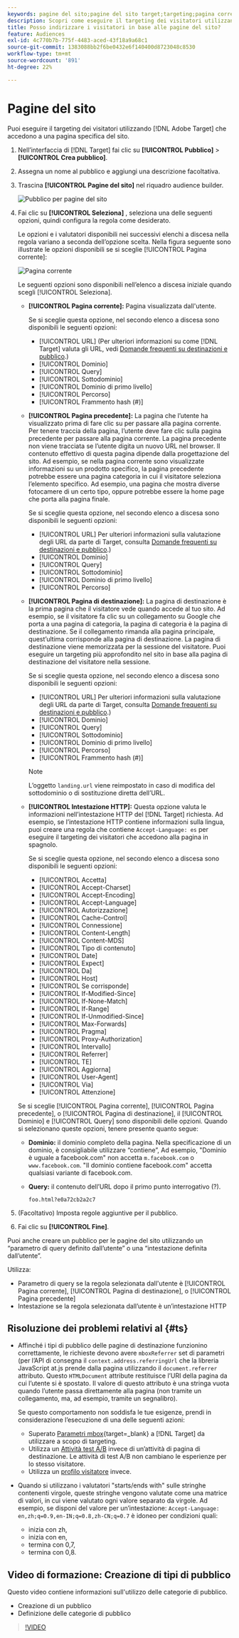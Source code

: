 ```yaml
---
keywords: pagine del sito;pagine del sito target;targeting;pagina corrente;pagina corrente target;pagina precedente;pagina precedente target;pagina precedente;pagina di destinazione target;pagina di destinazione target;intestazione http
description: Scopri come eseguire il targeting dei visitatori utilizzando [!DNL Adobe Target] che si trovano in una pagina specifica del sito.
title: Posso indirizzare i visitatori in base alle pagine del sito?
feature: Audiences
exl-id: 4c770b7b-775f-4483-aced-43f18a9a68c1
source-git-commit: 1383088bb2f6be0432e6f140400d8723048c8530
workflow-type: tm+mt
source-wordcount: '891'
ht-degree: 22%

---
```


# Pagine del sito

Puoi eseguire il targeting dei visitatori utilizzando [!DNL Adobe Target] che accedono a una pagina specifica del sito.

1. Nell’interfaccia di [!DNL Target] fai clic su **[!UICONTROL Pubblico]** > **[!UICONTROL Crea pubblico]**.
1. Assegna un nome al pubblico e aggiungi una descrizione facoltativa.
1. Trascina **[!UICONTROL Pagine del sito]** nel riquadro audience builder.

   ![Pubblico per pagine del sito](assets/target_site_pages.png)

1. Fai clic su **[!UICONTROL Seleziona]** , seleziona una delle seguenti opzioni, quindi configura la regola come desiderato.

   Le opzioni e i valutatori disponibili nei successivi elenchi a discesa nella regola variano a seconda dell’opzione scelta. Nella figura seguente sono illustrate le opzioni disponibili se si sceglie [!UICONTROL Pagina corrente]:

   ![Pagina corrente](assets/current-page.png)

   Le seguenti opzioni sono disponibili nell’elenco a discesa iniziale quando scegli [!UICONTROL Seleziona].

   * **[!UICONTROL Pagina corrente]:** Pagina visualizzata dall&#39;utente.

      Se si sceglie questa opzione, nel secondo elenco a discesa sono disponibili le seguenti opzioni:

      * [!UICONTROL URL] (Per ulteriori informazioni su come [!DNL Target] valuta gli URL, vedi [Domande frequenti su destinazioni e pubblico](/help/main/c-target/c-troubleshooting-targets-and-audiences/troubleshooting-targets-and-audiences.md).)
      * [!UICONTROL Dominio]
      * [!UICONTROL Query]
      * [!UICONTROL Sottodominio]
      * [!UICONTROL Dominio di primo livello]
      * [!UICONTROL Percorso]
      * [!UICONTROL Frammento hash (#)]
   * **[!UICONTROL Pagina precedente]:** La pagina che l’utente ha visualizzato prima di fare clic su per passare alla pagina corrente. Per tenere traccia della pagina, l’utente deve fare clic sulla pagina precedente per passare alla pagina corrente. La pagina precedente non viene tracciata se l’utente digita un nuovo URL nel browser. Il contenuto effettivo di questa pagina dipende dalla progettazione del sito. Ad esempio, se nella pagina corrente sono visualizzate informazioni su un prodotto specifico, la pagina precedente potrebbe essere una pagina categoria in cui il visitatore seleziona l’elemento specifico. Ad esempio, una pagina che mostra diverse fotocamere di un certo tipo, oppure potrebbe essere la home page che porta alla pagina finale.

      Se si sceglie questa opzione, nel secondo elenco a discesa sono disponibili le seguenti opzioni:

      * [!UICONTROL URL] Per ulteriori informazioni sulla valutazione degli URL da parte di Target, consulta [Domande frequenti su destinazioni e pubblico](/help/main/c-target/c-troubleshooting-targets-and-audiences/troubleshooting-targets-and-audiences.md).)
      * [!UICONTROL Dominio]
      * [!UICONTROL Query]
      * [!UICONTROL Sottodominio]
      * [!UICONTROL Dominio di primo livello]
      * [!UICONTROL Percorso]
   * **[!UICONTROL Pagina di destinazione]:** La pagina di destinazione è la prima pagina che il visitatore vede quando accede al tuo sito. Ad esempio, se il visitatore fa clic su un collegamento su Google che porta a una pagina di categoria, la pagina di categoria è la pagina di destinazione. Se il collegamento rimanda alla pagina principale, quest’ultima corrisponde alla pagina di destinazione. La pagina di destinazione viene memorizzata per la sessione del visitatore. Puoi eseguire un targeting più approfondito nel sito in base alla pagina di destinazione del visitatore nella sessione.

      Se si sceglie questa opzione, nel secondo elenco a discesa sono disponibili le seguenti opzioni:

      * [!UICONTROL URL] Per ulteriori informazioni sulla valutazione degli URL da parte di Target, consulta [Domande frequenti su destinazioni e pubblico](/help/main/c-target/c-troubleshooting-targets-and-audiences/troubleshooting-targets-and-audiences.md).)
      * [!UICONTROL Dominio]
      * [!UICONTROL Query]
      * [!UICONTROL Sottodominio]
      * [!UICONTROL Dominio di primo livello]
      * [!UICONTROL Percorso]
      * [!UICONTROL Frammento hash (#)]

      >[!NOTE]
      >
      >L’oggetto `landing.url` viene reimpostato in caso di modifica del sottodominio o di sostituzione diretta dell’URL.

   * **[!UICONTROL Intestazione HTTP]:** Questa opzione valuta le informazioni nell’intestazione HTTP del [!DNL Target] richiesta. Ad esempio, se l’intestazione HTTP contiene informazioni sulla lingua, puoi creare una regola che contiene `Accept-Language: es` per eseguire il targeting dei visitatori che accedono alla pagina in spagnolo.

      Se si sceglie questa opzione, nel secondo elenco a discesa sono disponibili le seguenti opzioni:

      * [!UICONTROL Accetta]
      * [!UICONTROL Accept-Charset]
      * [!UICONTROL Accept-Encoding]
      * [!UICONTROL Accept-Language]
      * [!UICONTROL Autorizzazione]
      * [!UICONTROL Cache-Control]
      * [!UICONTROL Connessione]
      * [!UICONTROL Content-Length]
      * [!UICONTROL Content-MDS]
      * [!UICONTROL Tipo di contenuto]
      * [!UICONTROL Date]
      * [!UICONTROL Expect]
      * [!UICONTROL Da]
      * [!UICONTROL Host]
      * [!UICONTROL Se corrisponde]
      * [!UICONTROL If-Modified-Since]
      * [!UICONTROL If-None-Match]
      * [!UICONTROL If-Range]
      * [!UICONTROL If-Unmodified-Since]
      * [!UICONTROL Max-Forwards]
      * [!UICONTROL Pragma]
      * [!UICONTROL Proxy-Authorization]
      * [!UICONTROL Intervallo]
      * [!UICONTROL Referrer]
      * [!UICONTROL TE]
      * [!UICONTROL Aggiorna]
      * [!UICONTROL User-Agent]
      * [!UICONTROL Via]
      * [!UICONTROL Attenzione]

   Se si sceglie [!UICONTROL Pagina corrente], [!UICONTROL Pagina precedente], o [!UICONTROL Pagina di destinazione], il [!UICONTROL Dominio] e [!UICONTROL Query] sono disponibili delle opzioni. Quando si selezionano queste opzioni, tenere presente quanto segue:

   * **Dominio:** il dominio completo della pagina. Nella specificazione di un dominio, è consigliabile utilizzare “contiene”, Ad esempio, &quot;Dominio è uguale a facebook.com&quot; non accetta `m.facebook.com` o `www.facebook.com`. &quot;Il dominio contiene facebook.com&quot; accetta qualsiasi variante di facebook.com.
   * **Query:** il contenuto dell’URL dopo il primo punto interrogativo (?).

      `foo.html?e0a72cb2a2c7`





1. (Facoltativo) Imposta regole aggiuntive per il pubblico.
1. Fai clic su **[!UICONTROL Fine]**.

Puoi anche creare un pubblico per le pagine del sito utilizzando un “parametro di query definito dall’utente” o una “intestazione definita dall’utente”.

Utilizza:

* Parametro di query se la regola selezionata dall&#39;utente è [!UICONTROL Pagina corrente], [!UICONTROL Pagina di destinazione], o [!UICONTROL Pagina precedente]
* Intestazione se la regola selezionata dall’utente è un’intestazione HTTP

## Risoluzione dei problemi relativi al {#ts}

* Affinché i tipi di pubblico delle pagine di destinazione funzionino correttamente, le richieste devono avere `mboxReferrer` set di parametri (per l’API di consegna il `context.address.referringUrl` che la libreria JavaScript at.js prende dalla pagina utilizzando il `document.referrer` attributo. Questo `HTMLDocument` attribute restituisce l’URI della pagina da cui l’utente si è spostato. Il valore di questo attributo è una stringa vuota quando l’utente passa direttamente alla pagina (non tramite un collegamento, ma, ad esempio, tramite un segnalibro).

   Se questo comportamento non soddisfa le tue esigenze, prendi in considerazione l’esecuzione di una delle seguenti azioni:

   * Superato [Parametri mbox](https://experienceleague.corp.adobe.com/docs/target-dev/developer/client-side/global-mbox/pass-parameters-to-global-mbox.html?lang=it){target=_blank} a [!DNL Target] da utilizzare a scopo di targeting.
   * Utilizza un [Attività test A/B](/help/main/c-activities/t-test-ab/test-ab.md) invece di un’attività di pagina di destinazione. Le attività di test A/B non cambiano le esperienze per lo stesso visitatore.
   * Utilizza un [profilo visitatore](/help/main/c-target/c-audiences/c-target-rules/visitor-profile.md) invece.

* Quando si utilizzano i valutatori &quot;starts/ends with&quot; sulle stringhe contenenti virgole, queste stringhe vengono valutate come una matrice di valori, in cui viene valutato ogni valore separato da virgole. Ad esempio, se disponi del valore per un’intestazione: `Accept-Language: en,zh;q=0.9,en-IN;q=0.8,zh-CN;q=0.7` è idoneo per condizioni quali:
   * inizia con zh,
   * inizia con en,
   * termina con 0,7,
   * termina con 0,8.

## Video di formazione: Creazione di tipi di pubblico

Questo video contiene informazioni sull&#39;utilizzo delle categorie di pubblico.

* Creazione di un pubblico
* Definizione delle categorie di pubblico

>[!VIDEO](https://video.tv.adobe.com/v/17392)
